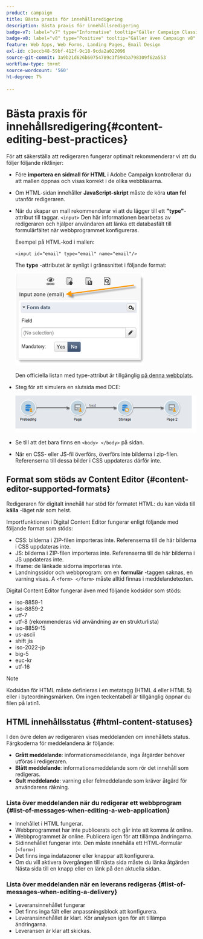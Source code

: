 ```yaml
---
product: campaign
title: Bästa praxis för innehållsredigering
description: Bästa praxis för innehållsredigering
badge-v7: label="v7" type="Informative" tooltip="Gäller Campaign Classic v7"
badge-v8: label="v8" type="Positive" tooltip="Gäller även Campaign v8"
feature: Web Apps, Web Forms, Landing Pages, Email Design
exl-id: c1eccb48-59bf-412f-9c18-9cda2a022096
source-git-commit: 3a9b21d626b60754789c3f594ba798309f62a553
workflow-type: tm+mt
source-wordcount: '560'
ht-degree: 7%

---
```


# Bästa praxis för innehållsredigering{#content-editing-best-practices}



För att säkerställa att redigeraren fungerar optimalt rekommenderar vi att du följer följande riktlinjer:

* Före **importera en sidmall för HTML** i Adobe Campaign kontrollerar du att mallen öppnas och visas korrekt i de olika webbläsarna.
* Om HTML-sidan innehåller **JavaScript-skript** måste de köra **utan fel** utanför redigeraren.
* När du skapar en mall rekommenderar vi att du lägger till ett **&quot;type&quot;**-attribut till taggar. `<input>` Den här informationen bearbetas av redigeraren och hjälper användaren att länka ett databasfält till formulärfältet när webbprogrammet konfigureras.

  Exempel på HTML-kod i mallen:

  ```
  <input id="email" type="email" name="email"/>
  ```

  The **type** -attributet är synligt i gränssnittet i följande format:

  ![](assets/dce_sidebar_inputtypechanges.png)

  Den officiella listan med type-attribut är tillgänglig [på denna webbplats](https://www.w3schools.com/tags/att_input_type.asp).

* Steg för att simulera en slutsida med DCE:

  ![](assets/dce_enchainement.png)

* Se till att det bara finns en `<body> </body>` på sidan.
* När en CSS- eller JS-fil överförs, överförs inte bilderna i zip-filen. Referenserna till dessa bilder i CSS uppdateras därför inte.

## Format som stöds av Content Editor {#content-editor-supported-formats}

Redigeraren för digitalt innehåll har stöd för formatet HTML: du kan växla till **källa** -läget när som helst.

Importfunktionen i Digital Content Editor fungerar enligt följande med följande format som stöds:

* CSS: bilderna i ZIP-filen importeras inte. Referenserna till de här bilderna i CSS uppdateras inte.
* JS: bilderna i ZIP-filen importeras inte. Referenserna till de här bilderna i JS uppdateras inte.
* Iframe: de länkade sidorna importeras inte.
* Landningssidor och webbprogram: om en **formulär** -taggen saknas, en varning visas. A `<form> </form>` måste alltid finnas i meddelandetexten.

Digital Content Editor fungerar även med följande kodsidor som stöds:

* iso-8859-1
* iso-8859-2
* utf-7
* utf-8 (rekommenderas vid användning av en strukturlista)
* iso-8859-15
* us-ascii
* shift jis
* iso-2022-jp
* big-5
* euc-kr
* utf-16

>[!NOTE]
>
>Kodsidan för HTML måste definieras i en metatagg (HTML 4 eller HTML 5) eller i byteordningsmärken. Om ingen teckentabell är tillgänglig öppnar du filen på latin1.

## HTML innehållsstatus {#html-content-statuses}

I den övre delen av redigeraren visas meddelanden om innehållets status. Färgkoderna för meddelandena är följande:

* **Grått meddelande**: informationsmeddelande, inga åtgärder behöver utföras i redigeraren.
* **Blått meddelande**: informationsmeddelande som rör det innehåll som redigeras.
* **Gult meddelande**: varning eller felmeddelande som kräver åtgärd för användarens räkning.

### Lista över meddelanden när du redigerar ett webbprogram {#list-of-messages-when-editing-a-web-application}

* Innehållet i HTML fungerar.
* Webbprogrammet har inte publicerats och går inte att komma åt online.
* Webbprogrammet är online. Publicera igen för att tillämpa ändringarna.
* Sidinnehållet fungerar inte. Den måste innehålla ett HTML-formulär (`<form>`)
* Det finns inga indatazoner eller knappar att konfigurera.
* Om du vill aktivera övergången till nästa sida måste du länka åtgärden Nästa sida till en knapp eller en länk på den aktuella sidan.

### Lista över meddelanden när en leverans redigeras {#list-of-messages-when-editing-a-delivery}

* Leveransinnehållet fungerar
* Det finns inga fält eller anpassningsblock att konfigurera.
* Leveransinnehållet är klart. Kör analysen igen för att tillämpa ändringarna.
* Leveransen är klar att skickas.

